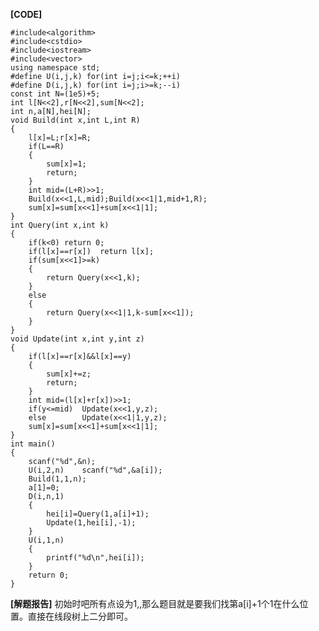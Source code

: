 **[CODE]**

	#include<algorithm>
	#include<cstdio>
	#include<iostream>
	#include<vector>
	using namespace std;
	#define U(i,j,k) for(int i=j;i<=k;++i)
	#define D(i,j,k) for(int i=j;i>=k;--i)
	const int N=(1e5)+5;
	int l[N<<2],r[N<<2],sum[N<<2];
	int n,a[N],hei[N];
	void Build(int x,int L,int R)
	{
		l[x]=L;r[x]=R;
		if(L==R)
		{
			sum[x]=1;
			return;
		}
		int mid=(L+R)>>1;
		Build(x<<1,L,mid);Build(x<<1|1,mid+1,R);
		sum[x]=sum[x<<1]+sum[x<<1|1];
	}
	int Query(int x,int k)
	{
		if(k<0)	return 0;
		if(l[x]==r[x])	return l[x];
		if(sum[x<<1]>=k)	
		{
			return Query(x<<1,k);
		}
		else
		{
			return Query(x<<1|1,k-sum[x<<1]);
		}
	}
	void Update(int x,int y,int z)
	{
		if(l[x]==r[x]&&l[x]==y)
		{
			sum[x]+=z;
			return;
		}
		int mid=(l[x]+r[x])>>1;
		if(y<=mid)	Update(x<<1,y,z);
		else		Update(x<<1|1,y,z);
		sum[x]=sum[x<<1]+sum[x<<1|1];
	}
	int main()
	{
		scanf("%d",&n);
		U(i,2,n)	scanf("%d",&a[i]);
		Build(1,1,n);
		a[1]=0;
		D(i,n,1)
		{
			hei[i]=Query(1,a[i]+1);
			Update(1,hei[i],-1);
		}
		U(i,1,n)
		{
			printf("%d\n",hei[i]);
		}
		return 0;
	}
  
  **[解题报告]**
  初始时吧所有点设为1,,那么题目就是要我们找第a[i]+1个1在什么位置。直接在线段树上二分即可。
